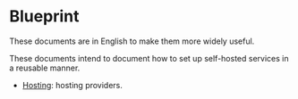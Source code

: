 # Blueprint

These documents are in English to make them more widely useful.

These documents intend to document how to set up self-hosted services in a reusable manner.

* [Hosting](hosting.org): hosting providers.
